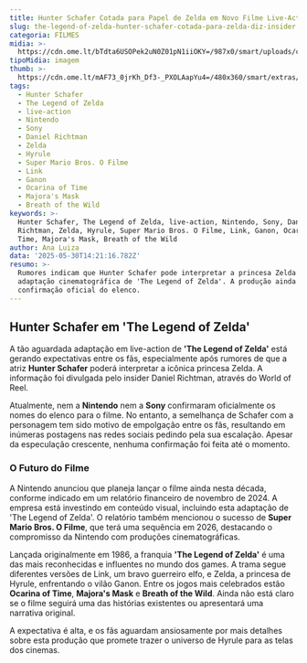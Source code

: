 ```yaml
---
title: Hunter Schafer Cotada para Papel de Zelda em Novo Filme Live-Action
slug: the-legend-of-zelda-hunter-schafer-cotada-para-zelda-diz-insider
categoria: FILMES
midia: >-
  https://cdn.ome.lt/bTdta6USOPek2uN0Z01pN1iiOKY=/987x0/smart/uploads/conteudo/fotos/OMELETE_CAPA_-_2025-05-30T104829.628.png
tipoMidia: imagem
thumb: >-
  https://cdn.ome.lt/mAF73_0jrKh_Df3-_PXOLAapYu4=/480x360/smart/extras/conteudos/omelete_THUMB_-_2025-05-30T104642.833_1.png
tags:
  - Hunter Schafer
  - The Legend of Zelda
  - live-action
  - Nintendo
  - Sony
  - Daniel Richtman
  - Zelda
  - Hyrule
  - Super Mario Bros. O Filme
  - Link
  - Ganon
  - Ocarina of Time
  - Majora's Mask
  - Breath of the Wild
keywords: >-
  Hunter Schafer, The Legend of Zelda, live-action, Nintendo, Sony, Daniel
  Richtman, Zelda, Hyrule, Super Mario Bros. O Filme, Link, Ganon, Ocarina of
  Time, Majora's Mask, Breath of the Wild
author: Ana Luiza
data: '2025-05-30T14:21:16.782Z'
resumo: >-
  Rumores indicam que Hunter Schafer pode interpretar a princesa Zelda em uma
  adaptação cinematográfica de 'The Legend of Zelda'. A produção ainda aguarda
  confirmação oficial do elenco.
---
```


## Hunter Schafer em 'The Legend of Zelda'

A tão aguardada adaptação em live-action de **'The Legend of Zelda'** está gerando expectativas entre os fãs, especialmente após rumores de que a atriz **Hunter Schafer** poderá interpretar a icônica princesa Zelda. A informação foi divulgada pelo insider Daniel Richtman, através do World of Reel.

Atualmente, nem a **Nintendo** nem a **Sony** confirmaram oficialmente os nomes do elenco para o filme. No entanto, a semelhança de Schafer com a personagem tem sido motivo de empolgação entre os fãs, resultando em inúmeras postagens nas redes sociais pedindo pela sua escalação. Apesar da especulação crescente, nenhuma confirmação foi feita até o momento.

### O Futuro do Filme

A Nintendo anunciou que planeja lançar o filme ainda nesta década, conforme indicado em um relatório financeiro de novembro de 2024. A empresa está investindo em conteúdo visual, incluindo esta adaptação de 'The Legend of Zelda'. O relatório também mencionou o sucesso de **Super Mario Bros. O Filme**, que terá uma sequência em 2026, destacando o compromisso da Nintendo com produções cinematográficas.

Lançada originalmente em 1986, a franquia **'The Legend of Zelda'** é uma das mais reconhecidas e influentes no mundo dos games. A trama segue diferentes versões de Link, um bravo guerreiro elfo, e Zelda, a princesa de Hyrule, enfrentando o vilão Ganon. Entre os jogos mais celebrados estão **Ocarina of Time**, **Majora's Mask** e **Breath of the Wild**. Ainda não está claro se o filme seguirá uma das histórias existentes ou apresentará uma narrativa original.

A expectativa é alta, e os fãs aguardam ansiosamente por mais detalhes sobre esta produção que promete trazer o universo de Hyrule para as telas dos cinemas.
